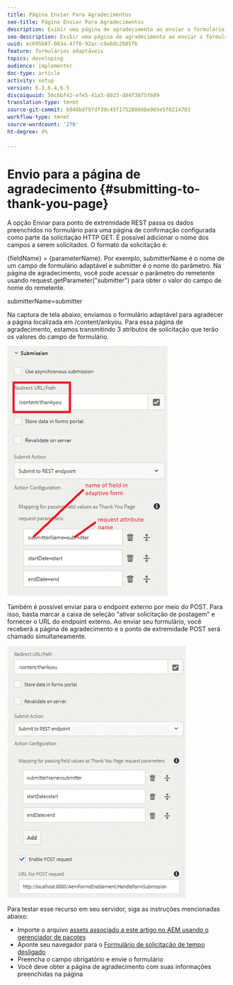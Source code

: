 ```yaml
---
title: Página Enviar Para Agradecimentos
seo-title: Página Enviar Para Agradecimentos
description: Exibir uma página de agradecimento ao enviar o formulário adaptável
seo-description: Exibir uma página de agradecimento ao enviar o formulário adaptável
uuid: ec695b87-083a-47f6-92ac-c9a6dc2b85fb
feature: formulários adaptáveis
topics: developing
audience: implementer
doc-type: article
activity: setup
version: 6.3,6.4,6.5
discoiquuid: 58c6bf42-efe5-41a3-8023-d84f3675f689
translation-type: tm+mt
source-git-commit: b040bdf97df39c45f175288608e965e5f0214703
workflow-type: tm+mt
source-wordcount: '276'
ht-degree: 0%

---
```



# Envio para a página de agradecimento {#submitting-to-thank-you-page}

A opção Enviar para ponto de extremidade REST passa os dados preenchidos no formulário para uma página de confirmação configurada como parte da solicitação HTTP GET. É possível adicionar o nome dos campos a serem solicitados. O formato da solicitação é:

\{fieldName\} = \{parameterName\}. Por exemplo, submitterName é o nome de um campo de formulário adaptável e submitter é o nome do parâmetro. Na página de agradecimento, você pode acessar o parâmetro do remetente usando request.getParameter(&quot;submitter&quot;) para obter o valor do campo de nome do remetente.

submitterName=submitter

Na captura de tela abaixo, enviamos o formulário adaptável para agradecer a página localizada em /content/ankyou. Para essa página de agradecimento, estamos transmitindo 3 atributos de solicitação que terão os valores do campo de formulário.

![thank](assets/thankyoupage.gif)

Também é possível enviar para o endpoint externo por meio do POST. Para isso, basta marcar a caixa de seleção &quot;ativar solicitação de postagem&quot; e fornecer o URL do endpoint externo. Ao enviar seu formulário, você receberá a página de agradecimento e o ponto de extremidade POST será chamado simultaneamente.

![captura](assets/capture.gif)


Para testar esse recurso em seu servidor, siga as instruções mencionadas abaixo:

* Importe o arquivo [assets associado a este artigo no AEM usando o gerenciador de pacotes](assets/submittingtorestendpoint.zip)
* Aponte seu navegador para o [Formulário de solicitação de tempo desligado](http://localhost:4502/content/dam/formsanddocuments/helpx/timeoffrequestform/jcr:content?wcmmode=disabled)
* Preencha o campo obrigatório e envie o formulário
* Você deve obter a página de agradecimento com suas informações preenchidas na página

